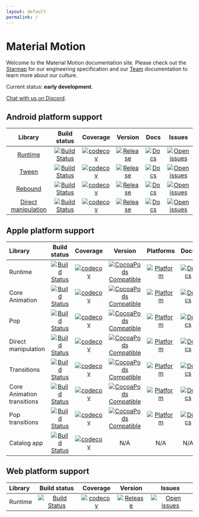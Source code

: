 ```yaml
---
layout: default
permalink: /
---
```


# Material Motion

Welcome to the Material Motion documentation site. Please check out the [Starmap](starmap/) for our engineering specification and our [Team](team/) documentation to learn more about our culture.

Current status: **early development**.

[Chat with us on Discord](https://discord.gg/ZJyGXza).

## Android platform support

|                                            Library                                           |                                                                                       Build status                                                                                       |                                                                                             Coverage                                                                                            |                                                                                              Version                                                                                              |                                                                                    Docs                                                                                   |                                                                                            Issues                                                                                           |
|:--------------------------------------------------------------------------------------------:|:----------------------------------------------------------------------------------------------------------------------------------------------------------------------------------------:|:-----------------------------------------------------------------------------------------------------------------------------------------------------------------------------------------------:|:-------------------------------------------------------------------------------------------------------------------------------------------------------------------------------------------------:|:-------------------------------------------------------------------------------------------------------------------------------------------------------------------------:|:-------------------------------------------------------------------------------------------------------------------------------------------------------------------------------------------:|
|                 [Runtime](https://github.com/material-motion/runtime-android)                |                    [![Build Status](https://travis-ci.org/material-motion/runtime-android.svg?branch=develop)](https://travis-ci.org/material-motion/runtime-android)                    |                    [![codecov](https://codecov.io/gh/material-motion/runtime-android/branch/develop/graph/badge.svg)](https://codecov.io/gh/material-motion/runtime-android)                    |                    [![Release](https://img.shields.io/github/release/material-motion/runtime-android.svg)](https://github.com/material-motion/runtime-android/releases/latest)                    |           [![Docs](https://img.shields.io/badge/jitpack-docs-green.svg)](https://jitpack.io/com/github/material-motion/runtime-android/stable-SNAPSHOT/javadoc/)          |                    [![Open issues](https://img.shields.io/github/issues/material-motion/runtime-android.svg)](https://github.com/material-motion/runtime-android/issues)                    |
|               [Tween](https://github.com/material-motion/family-tween-android)               |               [![Build Status](https://travis-ci.org/material-motion/family-tween-android.svg?branch=develop)](https://travis-ci.org/material-motion/family-tween-android)               |               [![codecov](https://codecov.io/gh/material-motion/family-tween-android/branch/develop/graph/badge.svg)](https://codecov.io/gh/material-motion/family-tween-android)               |               [![Release](https://img.shields.io/github/release/material-motion/family-tween-android.svg)](https://github.com/material-motion/family-tween-android/releases/latest)               |        [![Docs](https://img.shields.io/badge/jitpack-docs-green.svg)](https://jitpack.io/com/github/material-motion/family-tween-android/stable-SNAPSHOT/javadoc/)        |               [![Open issues](https://img.shields.io/github/issues/material-motion/family-tween-android.svg)](https://github.com/material-motion/family-tween-android/issues)               |
|             [Rebound](https://github.com/material-motion/family-rebound-android)             |             [![Build Status](https://travis-ci.org/material-motion/family-rebound-android.svg?branch=develop)](https://travis-ci.org/material-motion/family-rebound-android)             |             [![codecov](https://codecov.io/gh/material-motion/family-rebound-android/branch/develop/graph/badge.svg)](https://codecov.io/gh/material-motion/family-rebound-android)             |             [![Release](https://img.shields.io/github/release/material-motion/family-rebound-android.svg)](https://github.com/material-motion/family-rebound-android/releases/latest)             |       [![Docs](https://img.shields.io/badge/jitpack-docs-green.svg)](https://jitpack.io/com/github/material-motion/family-rebound-android/stable-SNAPSHOT/javadoc/)       |             [![Open issues](https://img.shields.io/github/issues/material-motion/family-rebound-android.svg)](https://github.com/material-motion/family-rebound-android/issues)             |
| [Direct manipulation](https://github.com/material-motion/family-direct-manipulation-android) | [![Build Status](https://travis-ci.org/material-motion/family-direct-manipulation-android.svg?branch=develop)](https://travis-ci.org/material-motion/family-direct-manipulation-android) | [![codecov](https://codecov.io/gh/material-motion/family-direct-manipulation-android/branch/develop/graph/badge.svg)](https://codecov.io/gh/material-motion/family-direct-manipulation-android) | [![Release](https://img.shields.io/github/release/material-motion/family-direct-manipulation-android.svg)](https://github.com/material-motion/family-direct-manipulation-android/releases/latest) | [![Docs](https://img.shields.io/badge/jitpack-docs-green.svg)](https://jitpack.io/com/github/material-motion/family-direct-manipulation-android/stable-SNAPSHOT/javadoc/) | [![Open issues](https://img.shields.io/github/issues/material-motion/family-direct-manipulation-android.svg)](https://github.com/material-motion/family-direct-manipulation-android/issues) |

## Apple platform support

| Library                    | Build status | Coverage | Version | Platforms | Docs | Issues |
|:---------------------------|:------------:|:--------:|:-------:|:---------:|:----:|:------:|
| Runtime                    | [![Build Status](https://travis-ci.org/material-motion/runtime-objc.svg?branch=develop)](https://travis-ci.org/material-motion/runtime-objc)                                       | [![codecov](https://codecov.io/gh/material-motion/runtime-objc/branch/develop/graph/badge.svg)](https://codecov.io/gh/material-motion/runtime-objc)                                       | [![CocoaPods Compatible](https://img.shields.io/cocoapods/v/MaterialMotionRuntime.svg)](https://cocoapods.org/pods/MaterialMotionRuntime)                                   | [![Platform](https://img.shields.io/cocoapods/p/MaterialMotionRuntime.svg)](http://cocoadocs.org/docsets/MaterialMotionRuntime)                                   | [![Docs](https://img.shields.io/cocoapods/metrics/doc-percent/MaterialMotionRuntime.svg)](http://cocoadocs.org/docsets/MaterialMotionRuntime)                                   | [![Open issues](https://img.shields.io/github/issues/material-motion/runtime-objc.svg)](https://github.com/material-motion/runtime-objc/issues)                                       |
| Core Animation             | [![Build Status](https://travis-ci.org/material-motion/coreanimation-swift.svg?branch=develop)](https://travis-ci.org/material-motion/coreanimation-swift)                         | [![codecov](https://codecov.io/gh/material-motion/coreanimation-swift/branch/develop/graph/badge.svg)](https://codecov.io/gh/material-motion/coreanimation-swift)                         | [![CocoaPods Compatible](https://img.shields.io/cocoapods/v/MaterialMotionCoreAnimation.svg)](https://cocoapods.org/pods/MaterialMotionCoreAnimation)                       | [![Platform](https://img.shields.io/cocoapods/p/MaterialMotionCoreAnimation.svg)](http://cocoadocs.org/docsets/MaterialMotionCoreAnimation)                       | [![Docs](https://img.shields.io/cocoapods/metrics/doc-percent/MaterialMotionCoreAnimation.svg)](http://cocoadocs.org/docsets/MaterialMotionCoreAnimation)                       | [![Open issues](https://img.shields.io/github/issues/material-motion/coreanimation-swift.svg)](https://github.com/material-motion/coreanimation-swift/issues)                         |
| Pop                        | [![Build Status](https://travis-ci.org/material-motion/pop-swift.svg?branch=develop)](https://travis-ci.org/material-motion/pop-swift)                                             | [![codecov](https://codecov.io/gh/material-motion/pop-swift/branch/develop/graph/badge.svg)](https://codecov.io/gh/material-motion/pop-swift)                                             | [![CocoaPods Compatible](https://img.shields.io/cocoapods/v/MaterialMotionPop.svg)](https://cocoapods.org/pods/MaterialMotionPop)                                           | [![Platform](https://img.shields.io/cocoapods/p/MaterialMotionPop.svg)](http://cocoadocs.org/docsets/MaterialMotionPop)                                           | [![Docs](https://img.shields.io/cocoapods/metrics/doc-percent/MaterialMotionPop.svg)](http://cocoadocs.org/docsets/MaterialMotionPop)                                           | [![Open issues](https://img.shields.io/github/issues/material-motion/pop-swift.svg)](https://github.com/material-motion/pop-swift/issues)                                             |
| Direct manipulation        | [![Build Status](https://travis-ci.org/material-motion/direct-manipulation-swift.svg?branch=develop)](https://travis-ci.org/material-motion/direct-manipulation-swift)             | [![codecov](https://codecov.io/gh/material-motion/direct-manipulation-swift/branch/develop/graph/badge.svg)](https://codecov.io/gh/material-motion/direct-manipulation-swift)             | [![CocoaPods Compatible](https://img.shields.io/cocoapods/v/MaterialMotionDirectManipulation.svg)](https://cocoapods.org/pods/MaterialMotionDirectManipulation)             | [![Platform](https://img.shields.io/cocoapods/p/MaterialMotionDirectManipulation.svg)](http://cocoadocs.org/docsets/MaterialMotionDirectManipulation)             | [![Docs](https://img.shields.io/cocoapods/metrics/doc-percent/MaterialMotionDirectManipulation.svg)](http://cocoadocs.org/docsets/MaterialMotionDirectManipulation)             | [![Open issues](https://img.shields.io/github/issues/material-motion/direct-manipulation-swift.svg)](https://github.com/material-motion/direct-manipulation-swift/issues)             |
| Transitions                | [![Build Status](https://travis-ci.org/material-motion/transitions-objc.svg?branch=develop)](https://travis-ci.org/material-motion/transitions-objc)                               | [![codecov](https://codecov.io/gh/material-motion/transitions-objc/branch/develop/graph/badge.svg)](https://codecov.io/gh/material-motion/transitions-objc)                               | [![CocoaPods Compatible](https://img.shields.io/cocoapods/v/MaterialMotionTransitions.svg)](https://cocoapods.org/pods/MaterialMotionTransitions)                           | [![Platform](https://img.shields.io/cocoapods/p/MaterialMotionTransitions.svg)](http://cocoadocs.org/docsets/MaterialMotionTransitions)                           | [![Docs](https://img.shields.io/cocoapods/metrics/doc-percent/MaterialMotionTransitions.svg)](http://cocoadocs.org/docsets/MaterialMotionTransitions)                           | [![Open issues](https://img.shields.io/github/issues/material-motion/transitions-objc.svg)](https://github.com/material-motion/transitions-objc/issues)                               |
| Core Animation transitions | [![Build Status](https://travis-ci.org/material-motion/coreanimation-transitions-swift.svg?branch=develop)](https://travis-ci.org/material-motion/coreanimation-transitions-swift) | [![codecov](https://codecov.io/gh/material-motion/coreanimation-transitions-swift/branch/develop/graph/badge.svg)](https://codecov.io/gh/material-motion/coreanimation-transitions-swift) | [![CocoaPods Compatible](https://img.shields.io/cocoapods/v/MaterialMotionCoreAnimationTransitions.svg)](https://cocoapods.org/pods/MaterialMotionCoreAnimationTransitions) | [![Platform](https://img.shields.io/cocoapods/p/MaterialMotionCoreAnimationTransitions.svg)](http://cocoadocs.org/docsets/MaterialMotionCoreAnimationTransitions) | [![Docs](https://img.shields.io/cocoapods/metrics/doc-percent/MaterialMotionCoreAnimationTransitions.svg)](http://cocoadocs.org/docsets/MaterialMotionCoreAnimationTransitions) | [![Open issues](https://img.shields.io/github/issues/material-motion/coreanimation-transitions-swift.svg)](https://github.com/material-motion/coreanimation-transitions-swift/issues) |
| Pop transitions            | [![Build Status](https://travis-ci.org/material-motion/pop-transitions-swift.svg?branch=develop)](https://travis-ci.org/material-motion/pop-transitions-swift)                     | [![codecov](https://codecov.io/gh/material-motion/pop-transitions-swift/branch/develop/graph/badge.svg)](https://codecov.io/gh/material-motion/pop-transitions-swift)                     | [![CocoaPods Compatible](https://img.shields.io/cocoapods/v/MaterialMotionPopTransitions.svg)](https://cocoapods.org/pods/MaterialMotionPopTransitions)                     | [![Platform](https://img.shields.io/cocoapods/p/MaterialMotionPopTransitions.svg)](http://cocoadocs.org/docsets/MaterialMotionPopTransitions)                     | [![Docs](https://img.shields.io/cocoapods/metrics/doc-percent/MaterialMotionPopTransitions.svg)](http://cocoadocs.org/docsets/MaterialMotionPopTransitions)                     | [![Open issues](https://img.shields.io/github/issues/material-motion/pop-transitions-swift.svg)](https://github.com/material-motion/pop-transitions-swift/issues)                     |
| Catalog app                | [![Build Status](https://travis-ci.org/material-motion/catalog-swift.svg?branch=develop)](https://travis-ci.org/material-motion/catalog-swift)                                     | [![codecov](https://codecov.io/gh/material-motion/catalog-swift/branch/develop/graph/badge.svg)](https://codecov.io/gh/material-motion/catalog-swift)                                     | N/A                                                                                                                                                                         | N/A                                                                                                                                                               | N/A                                                                                                                                                                             | [![Open issues](https://img.shields.io/github/issues/material-motion/catalog-swift.svg)](https://github.com/material-motion/catalog-swift/issues)                                     |

## Web platform support

| Library                    | Build status | Coverage | Version | Issues |
|:---------------------------|:------------:|:--------:|:-------:|:------:|
| Runtime                    | [![Build Status](https://travis-ci.org/material-motion/material-motion-js.svg?branch=develop)](https://travis-ci.org/material-motion/material-motion-js) | [![codecov](https://codecov.io/gh/material-motion/material-motion-js/branch/develop/graph/badge.svg)](https://codecov.io/gh/material-motion/material-motion-js) | [![Release](https://img.shields.io/npm/v/material-motion-runtime.svg)](https://www.npmjs.com/package/material-motion-runtime)                                       | [![Open issues](https://img.shields.io/github/issues/material-motion/material-motion-js.svg)](https://github.com/material-motion/material-motion-js/issues) |
